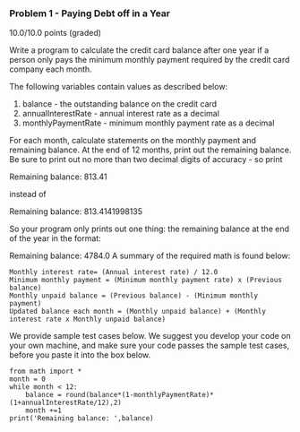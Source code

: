 ### Problem 1 - Paying Debt off in a Year

10.0/10.0 points (graded)

Write a program to calculate the credit card balance after one year if a person only pays the minimum monthly payment required by the credit card company each month.

The following variables contain values as described below:

1. balance - the outstanding balance on the credit card
2. annualInterestRate - annual interest rate as a decimal
3. monthlyPaymentRate - minimum monthly payment rate as a decimal

For each month, calculate statements on the monthly payment and remaining balance. At the end of 12 months, print out the remaining balance. Be sure to print out no more than two decimal digits of accuracy - so print

Remaining balance: 813.41

instead of

Remaining balance: 813.4141998135 

So your program only prints out one thing: the remaining balance at the end of the year in the format:

Remaining balance: 4784.0
A summary of the required math is found below:

    Monthly interest rate= (Annual interest rate) / 12.0
    Minimum monthly payment = (Minimum monthly payment rate) x (Previous balance)
    Monthly unpaid balance = (Previous balance) - (Minimum monthly payment)
    Updated balance each month = (Monthly unpaid balance) + (Monthly interest rate x Monthly unpaid balance)

We provide sample test cases below. We suggest you develop your code on your own machine, and make sure your code passes the sample test cases, before you paste it into the box below.

````
from math import *
month = 0
while month < 12:
    balance = round(balance*(1-monthlyPaymentRate)*(1+annualInterestRate/12),2)
    month +=1
print('Remaining balance: ',balance)
````

